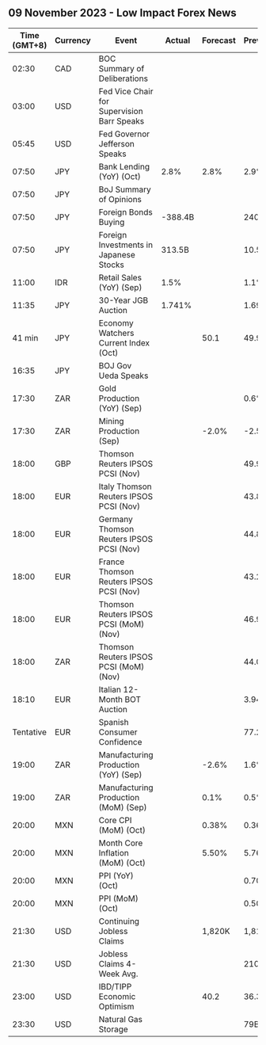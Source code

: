## 09 November 2023 - Low Impact Forex News

| Time (GMT+8) | Currency | Event | Actual | Forecast | Previous |
|------|----------|-------|--------|----------|----------|
| 02:30 | CAD | BOC Summary of Deliberations |  |  |  |
| 03:00 | USD | Fed Vice Chair for Supervision Barr Speaks |  |  |  |
| 05:45 | USD | Fed Governor Jefferson Speaks |  |  |  |
| 07:50 | JPY | Bank Lending (YoY) (Oct) | 2.8% | 2.8% | 2.9% |
| 07:50 | JPY | BoJ Summary of Opinions |  |  |  |
| 07:50 | JPY | Foreign Bonds Buying | -388.4B |  | 240.8B |
| 07:50 | JPY | Foreign Investments in Japanese Stocks | 313.5B |  | 10.5B |
| 11:00 | IDR | Retail Sales (YoY) (Sep) | 1.5% |  | 1.1% |
| 11:35 | JPY | 30-Year JGB Auction | 1.741% |  | 1.691% |
| 41 min | JPY | Economy Watchers Current Index (Oct) |  | 50.1 | 49.9 |
| 16:35 | JPY | BOJ Gov Ueda Speaks |  |  |  |
| 17:30 | ZAR | Gold Production (YoY) (Sep) |  |  | 0.6% |
| 17:30 | ZAR | Mining Production (Sep) |  | -2.0% | -2.5% |
| 18:00 | GBP | Thomson Reuters IPSOS PCSI (Nov) |  |  | 49.9 |
| 18:00 | EUR | Italy Thomson Reuters IPSOS PCSI (Nov) |  |  | 43.80 |
| 18:00 | EUR | Germany Thomson Reuters IPSOS PCSI (Nov) |  |  | 44.86 |
| 18:00 | EUR | France Thomson Reuters IPSOS PCSI (Nov) |  |  | 43.27 |
| 18:00 | EUR | Thomson Reuters IPSOS PCSI (MoM) (Nov) |  |  | 46.94 |
| 18:00 | ZAR | Thomson Reuters IPSOS PCSI (MoM) (Nov) |  |  | 44.08 |
| 18:10 | EUR | Italian 12-Month BOT Auction |  |  | 3.942% |
| Tentative | EUR | Spanish Consumer Confidence |  |  | 77.2 |
| 19:00 | ZAR | Manufacturing Production (YoY) (Sep) |  | -2.6% | 1.6% |
| 19:00 | ZAR | Manufacturing Production (MoM) (Sep) |  | 0.1% | 0.5% |
| 20:00 | MXN | Core CPI (MoM) (Oct) |  | 0.38% | 0.36% |
| 20:00 | MXN | Month Core Inflation (MoM) (Oct) |  | 5.50% | 5.76% |
| 20:00 | MXN | PPI (YoY) (Oct) |  |  | 0.70% |
| 20:00 | MXN | PPI (MoM) (Oct) |  |  | 0.50% |
| 21:30 | USD | Continuing Jobless Claims |  | 1,820K | 1,818K |
| 21:30 | USD | Jobless Claims 4-Week Avg. |  |  | 210.00K |
| 23:00 | USD | IBD/TIPP Economic Optimism |  | 40.2 | 36.3 |
| 23:30 | USD | Natural Gas Storage |  |  | 79B |
